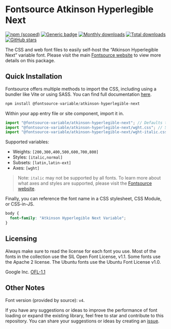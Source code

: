 # Fontsource Atkinson Hyperlegible Next

[![npm (scoped)](https://img.shields.io/npm/v/@fontsource-variable/atkinson-hyperlegible-next?color=brightgreen)](https://www.npmjs.com/package/@fontsource-variable/atkinson-hyperlegible-next) [![Generic badge](https://img.shields.io/badge/fontsource-passing-brightgreen)](https://github.com/fontsource/fontsource) [![Monthly downloads](https://badgen.net/npm/dm/@fontsource-variable/atkinson-hyperlegible-next)](https://github.com/fontsource/fontsource) [![Total downloads](https://badgen.net/npm/dt/@fontsource-variable/atkinson-hyperlegible-next)](https://github.com/fontsource/fontsource) [![GitHub stars](https://img.shields.io/github/stars/fontsource/fontsource.svg?style=social&label=Star)](https://github.com/fontsource/fontsource/stargazers)

The CSS and web font files to easily self-host the “Atkinson Hyperlegible Next” variable font. Please visit the main [Fontsource website](https://fontsource.org/fonts/atkinson-hyperlegible-next) to view more details on this package.

## Quick Installation

Fontsource offers multiple methods to import the CSS, including using a bundler like Vite or using SASS. You can find full documentation [here](https://fontsource.org/docs/getting-started/introduction).

```javascript
npm install @fontsource-variable/atkinson-hyperlegible-next
```

Within your app entry file or site component, import it in.

```javascript
import "@fontsource-variable/atkinson-hyperlegible-next"; // Defaults to wght axis
import "@fontsource-variable/atkinson-hyperlegible-next/wght.css"; // Specify axis
import "@fontsource-variable/atkinson-hyperlegible-next/wght-italic.css"; // Specify axis and style
```

Supported variables:
- Weights: `[200,300,400,500,600,700,800]`
- Styles: `[italic,normal]`
- Subsets: `[latin,latin-ext]`
- Axes: `[wght]`

> Note: `italic` may not be supported by all fonts. To learn more about what axes and styles are supported, please visit the [Fontsource website](https://fontsource.org/fonts/atkinson-hyperlegible-next).

Finally, you can reference the font name in a CSS stylesheet, CSS Module, or CSS-in-JS.

```css
body {
  font-family: "Atkinson Hyperlegible Next Variable";
}
```

## Licensing
Always make sure to read the license for each font you use. Most of the fonts in the collection use the SIL Open Font License, v1.1. Some fonts use the Apache 2 license. The Ubuntu fonts use the Ubuntu Font License v1.0.

Google Inc.
[OFL-1.1](http://scripts.sil.org/OFL)

## Other Notes
Font version (provided by source): `v4`.

If you have any suggestions or ideas to improve the performance of font loading or expand the existing library, feel free to star and contribute to this repository. You can share your suggestions or ideas by creating an [issue](https://github.com/fontsource/fontsource/issues).